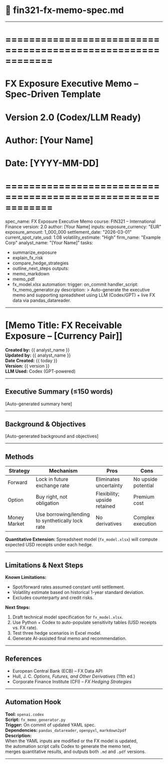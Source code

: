# 🧩 fin321-fx-memo-spec.md

---
# ============================================================
#  FX Exposure Executive Memo – Spec-Driven Template
#  Version 2.0 (Codex/LLM Ready)
#  Author: [Your Name]
#  Date: [YYYY-MM-DD]
# ============================================================

spec_name: FX Exposure Executive Memo
course: FIN321 – International Finance
version: 2.0
author: [Your Name]
inputs:
  exposure_currency: "EUR"
  exposure_amount: 1_000_000
  settlement_date: "2026-03-01"
  current_spot_rate_usd: 1.08
  volatility_estimate: "High"
  firm_name: "Example Corp"
  analyst_name: "[Your Name]"
tasks:
  - summarize_exposure
  - explain_fx_risk
  - compare_hedge_strategies
  - outline_next_steps
outputs:
  - memo_markdown
  - memo_pdf
  - fx_model.xlsx
automation:
  trigger: on_commit
  handler_script: fx_memo_generator.py
  description: >
    Auto-generate the executive memo and supporting spreadsheet
    using LLM (Codex/GPT) + live FX data via pandas_datareader.
---

# [Memo Title: FX Receivable Exposure – [Currency Pair]]

**Created by:** {{ analyst_name }}  
**Updated by:** {{ analyst_name }}  
**Date Created:** {{ today }}  
**Version:** {{ version }}  
**LLM Used:** Codex (GPT-powered)  

---

## Executive Summary (≤150 words)
<!-- prompt: summarize_exposure
     Input: {exposure_currency}, {exposure_amount}, {settlement_date}, {firm_name}
     Task: Write an executive-friendly paragraph summarizing:
            - What the exposure is
            - Why hedging may be prudent
            - The strategic goal of risk mitigation
     Tone: Clear, concise, persuasive; avoid jargon.
-->
[Auto-generated summary here]

---

## Background & Objectives
<!-- prompt: explain_fx_risk
     Input: {exposure_currency}, {exposure_amount}, {settlement_date}, {volatility_estimate}
     Task:
       - Explain nature of exposure (foreign receivable → USD conversion risk)
       - Describe potential downside (weaker FX → lower USD receipts)
       - Quantify illustrative impact using current_spot_rate_usd
     Output: 1-2 paragraphs contextualizing why the CFO should consider hedging.
-->
[Auto-generated background and objectives]

---

## Methods
<!-- prompt: compare_hedge_strategies
     Task:
       - Summarize three hedge families: Forward Contract, Options, Money-Market Hedge
       - Present as a markdown table (Strategy | Mechanism | Pros | Cons)
       - Maintain executive tone, concise phrasing
-->
| Strategy | Mechanism | Pros | Cons |
|-----------|------------|------|------|
| Forward | Lock in future exchange rate | Eliminates uncertainty | No upside potential |
| Option | Buy right, not obligation | Flexibility; upside retained | Premium cost |
| Money Market | Use borrowing/lending to synthetically lock rate | No derivatives | Complex execution |

<!-- note: In later stages, link to fx_model.xlsx for quantitative hedge comparison -->
**Quantitative Extension:** Spreadsheet model (`fx_model.xlsx`) will compute expected USD receipts under each hedge.

---

## Limitations & Next Steps
<!-- prompt: outline_next_steps
     Task:
       - Identify assumptions (static interest rates, no transaction costs)
       - Specify Stage-2–3 deliverables:
           1. Technical spec for spreadsheet model (cash-flow simulation, sensitivity table)
           2. Excel model build and validation
           3. AI prompt for automated spreadsheet generation
           4. Final hedge recommendation
     Format: bullet list.
-->
**Known Limitations:**
- Spot/forward rates assumed constant until settlement.  
- Volatility estimate based on historical 1-year standard deviation.  
- Excludes counterparty and credit risks.  

**Next Steps:**
1. Draft technical model specification for `fx_model.xlsx`.  
2. Use Python + Codex to auto-populate sensitivity tables (USD receipts vs. FX rate).  
3. Test three hedge scenarios in Excel model.  
4. Generate AI-assisted final memo and recommendation.

---

## References
<!-- prompt: cite_sources
     Task: Auto-generate or insert references supporting methodology.
-->
- European Central Bank (ECB) – FX Data API  
- Hull, J. C. *Options, Futures, and Other Derivatives* (11th ed.)  
- Corporate Finance Institute (CFI) – *FX Hedging Strategies*  
---

## Automation Hook
<!-- prompt: automation_doc
     Task:
       - Describe integration for Codex/LLM automation pipeline.
       - Specify trigger and dependencies.
-->
**Tool:** `openai.codex`  
**Script:** `fx_memo_generator.py`  
**Trigger:** On commit of updated YAML spec.  
**Dependencies:** `pandas_datareader`, `openpyxl`, `markdown2pdf`  
**Description:**  
When the YAML inputs are modified or the FX model is updated,  
the automation script calls Codex to generate the memo text,  
merges quantitative results, and outputs both `.md` and `.pdf` versions.

---
